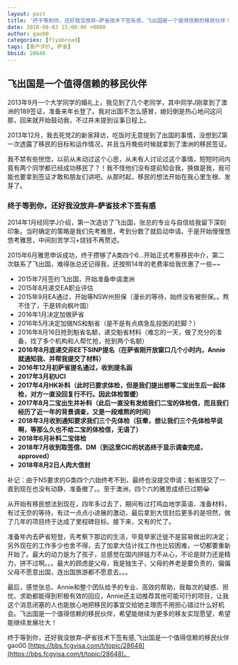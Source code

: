 ```yaml
---
layout: post
title: '终于等到你，还好我没放弃–萨省技术下签有感，飞出国是一个值得信赖的移民伙伴！'
date: 2018-08-03 15:00:00 +0800
author: gao00
categories: [flyabroad]
tags: [客户评价, 萨省]
bbsid: 28648
---
```


## 飞出国是一个值得信赖的移民伙伴

2013年9月一个大学同学的婚礼上，我见到了几个老同学，其中同学J刚拿到了澳洲的189签证，准备来年长登了。我对出国不怎么感冒，媳妇倒是热心地问这问那，回来就开始鼓动我，不过并未提到议事日程上。

2013年12月，我去死党Z的新家拜访，吃饭时无意提到了出国的事情，没想到Z第一次透露了移民的目标和运作情况，并且当月晚些时候就拿到了澳洲的移民签证。

我不禁有些恍惚，以前从未动过这个心思，从未有人讨论过这个事情，短短时间内竟有两个同学都已经成功移民了？！我不怪他们没有提前知会我，换做是我，我可能也要拿到签证才敢和朋友们讲吧。从那时起，移民的想法开始在我心里生根、发芽了。

### 终于等到你，还好我没放弃–萨省技术下签有感

2014年1月经同学J介绍，第一次造访了飞出国，张总的专业与自信给我留下深刻印象。当时确定的策略是我们先考雅思，考到分数了就启动申请。于是开始慢慢悠悠考雅思，中间刻苦学习+烧钱不再赘述。

2015年6月雅思申诉成功，终于攒够了A类四个6…开始正式考察移民中介，第二次联系了飞出国，难得张总还记得我，还按照14年的老费率给我优惠了一些~~

* 2015年7月签约飞出国，开始准备申请澳洲
* 2015年8月递交EA职业评估
* 2015年9月EA通过，开始等NSW州担保（漫长的等待，始终没有被担保。。熬不住了，于是转向枫叶国）
* 2016年1月决定加做萨省
* 2016年5月决定加做NS和魁省（是不是有点病急乱投医的赶脚？）
* 2016年8月16日抢到魁省名额，递交魁省材料（难忘的一天，做了充分的准备，找了多个机构和人帮忙抢，抢到两个名额）
* **2016年8月底递交非EE下SINP提名（在萨省刚开放窗口几个小时内，Annie就通知我、并帮我提交了材料）**
* **2016年12月初萨省提名通过，收到提名函**
* **2017年3月初UCI**
* **2017年4月HK补料（此时已要求体检，但是我们提出想等二宝出生后一起体检，对方一直没回复行不行。因此体检暂缓）**
* **2017年8月二宝出生并补料（此后一直没有发给我们二宝的体检信，而且我们经历了近一年的背景调查，又是一段难熬的时间）**
* **2018年3月收到通知要求我们三个先体检（狂晕，想让我们三个先体检早说啊，等那么久也不给二宝的体检信，无语了）**
* **2018年6月补料二宝体检**
* **2018年7月收到取签信、DM（到这里CIC的状态终于显示调查完成，approved）**
* **2018年8月2日人肉大信封**

补记：由于NS要求的G类四个六始终考不到，最终也没提交申请；魁省提交了一直到现在也没有动静，准备撤了。。至于澳洲，四个六的雅思成绩已过期:sob:

从开始有移民想法到现在，四年多过去了，期间有过打鸡血地学英语、准备材料，有过无奈的等待，有过一点点小进展的激动，最后拿到大信封后更多的是坦然，做了几年的项目终于达成了里程碑目标。接下来，又有的忙了。

准备年内去萨省短登，先考察下那边的生活，毕竟举家迁徙不是容易做出的决定；另外现在的工作多少也舍不得，去了加拿大估计找工作也比较困难，一切都要重新开始了。最大的动力是为了孩子，总感觉在国内拼娃力不从心，不论是财力还是精力，拼不过啊。。。最大的顾虑是父母，我是独生子，父母的养老是要负责的，偏偏父母不愿意出国，连出国旅游都不愿意去。。。

最后，感觉张总、Annie和整个团队给予的专业、高效的帮助，我每次的疑惑、担忧、求助都能得到积极有效的回应，Annie还主动推荐其他可能可行的项目，让我这个消息闭塞的人也能放心地把移民的事宜交给她主理而不用担心错过什么好机会。飞出国是一个值得信赖的移民伙伴，希望能继续为更多的移友实现愿望，希望能继续发展壮大！

终于等到你，还好我没放弃–萨省技术下签有感,飞出国是一个值得信赖的移民伙伴 gao00 [https://bbs.fcgvisa.com/t/topic/28648](https://bbs.fcgvisa.com/t/topic/28648)。